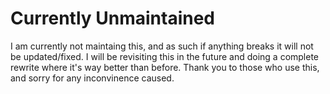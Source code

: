 # Currently Unmaintained
I am currently not maintaing this, and as such if anything breaks it will not be updated/fixed. I will be revisiting this in the future and doing a complete rewrite where it's way better than before. Thank you to those who use this, and sorry for any inconvinence caused.
